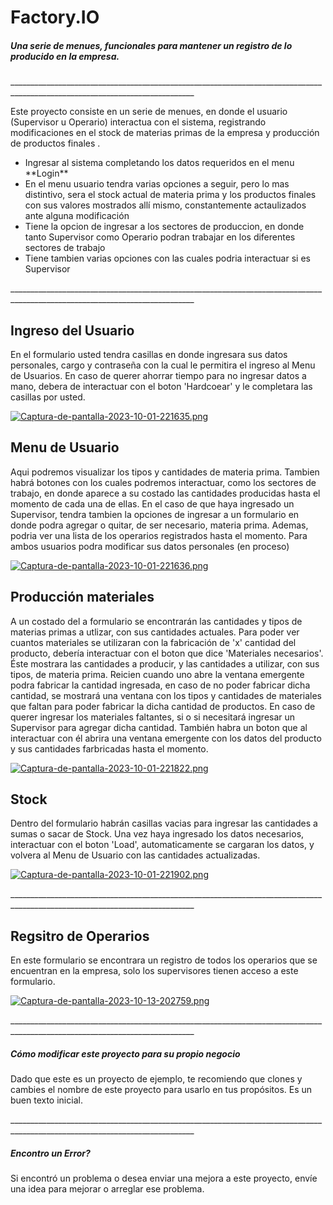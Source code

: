 # Factory.IO

##### Una serie de menues, funcionales para mantener un registro de lo producido en la empresa.
<p>
____________________________________________________________________________________________________________________________
</p>
<p>
Este proyecto consiste en un serie de menues, en donde el usuario (Supervisor u Operario) interactua con el sistema, registrando modificaciones en el stock de materias primas de la empresa y producción de productos finales .
</p>

<ul>
<li>Ingresar al sistema completando los datos requeridos en el menu **Login**
<li>En el menu usuario tendra varias opciones a seguir, pero lo mas distintivo, sera el stock actual de materia prima y los productos finales con sus valores mostrados allí mismo, constantemente actaulizados ante alguna modificación
<li>Tiene la opcion de ingresar a los sectores de produccion, en donde tanto Supervisor como Operario podran trabajar en los diferentes sectores de trabajo
<li>Tiene tambien varias opciones con las cuales podria interactuar si es Supervisor
</ul>

<p>
____________________________________________________________________________________________________________________________
</p>

## Ingreso del Usuario

En el formulario usted tendra casillas en donde ingresara sus datos personales, cargo y contraseña con la cual le permitira el ingreso al Menu de Usuarios.
En caso de querer ahorrar tiempo para no ingresar datos a mano, debera de interactuar con el boton 'Hardcoear' y le completara las casillas por usted.

[![Captura-de-pantalla-2023-10-01-221635.png](https://i.postimg.cc/Dfg1SvHm/Captura-de-pantalla-2023-10-01-221635.png)](https://postimg.cc/hhXXwBSq)

## Menu de Usuario

Aqui podremos visualizar los tipos y cantidades de materia prima. Tambien habrá botones con los cuales podremos interactuar, como los sectores de trabajo, en donde aparece a su costado las cantidades producidas hasta el momento de cada una de ellas. 
En el caso de que haya ingresado un Supervisor, tendra tambien la opciones de ingresar a un formulario en donde podra agregar o quitar, de ser necesario, materia prima. Ademas, podria ver una lista de los operarios registrados hasta el momento.
Para ambos usuarios podra modificar sus datos personales (en proceso)

[![Captura-de-pantalla-2023-10-01-221636.png](https://i.postimg.cc/7hPSYdN5/Captura-de-pantalla-2023-10-01-221636.png)](https://postimg.cc/bDMZm6WP)

## Producción materiales

A un costado del a formulario se encontrarán las cantidades y tipos de materias primas a utlizar, con sus cantidades actuales. Para poder ver cuantos materiales se utilizaran con la fabricación de 'x' cantidad del producto, debería interactuar con el boton que dice 'Materiales necesarios'. Éste mostrara las cantidades a producir, y las cantidades a utilizar, con sus tipos, de materia prima.
Reicien cuando uno abre la ventana emergente podra fabricar la cantidad ingresada, en caso de no poder fabricar dicha cantidad, se mostrará una ventana con los tipos y cantidades de materiales que faltan para poder fabricar la dicha cantidad de productos. En caso de querer ingresar los materiales faltantes, si o si necesitará ingresar un Supervisor para agregar dicha cantidad.
También habra un boton que al interactuar con él abrira una ventana emergente con los datos del producto y sus cantidades farbricadas hasta el momento.

[![Captura-de-pantalla-2023-10-01-221822.png](https://i.postimg.cc/3x0mRg2F/Captura-de-pantalla-2023-10-01-221822.png)](https://postimg.cc/K1FRp3q1)

## Stock

Dentro del formulario habrán casillas vacias para ingresar las cantidades a sumas o sacar de Stock. Una vez haya ingresado los datos necesarios, interactuar con el boton 'Load', automaticamente se cargaran los datos, y volvera al Menu de Usuario con las cantidades actualizadas.

[![Captura-de-pantalla-2023-10-01-221902.png](https://i.postimg.cc/BbwPZ66z/Captura-de-pantalla-2023-10-01-221902.png)](https://postimg.cc/fSmRBMY7)

<p>
____________________________________________________________________________________________________________________________
</p>

## Regsitro de Operarios

En este formulario se encontrara un registro de todos los operarios que se encuentran en la empresa, solo los supervisores tienen acceso a este formulario.

[![Captura-de-pantalla-2023-10-13-202759.png](https://i.postimg.cc/QC4CxH6T/Captura-de-pantalla-2023-10-13-202759.png)](https://postimg.cc/RJt4gVxS)

<p>
____________________________________________________________________________________________________________________________
</p>

##### Cómo modificar este proyecto para su propio negocio

Dado que este es un proyecto de ejemplo, te recomiendo que clones y cambies el nombre de este proyecto para usarlo en tus propósitos. Es un buen texto inicial.

<p>
____________________________________________________________________________________________________________________________
</p>

##### Encontro un Error?

Si encontró un problema o desea enviar una mejora a este proyecto, envíe una idea para mejorar o arreglar ese problema.


